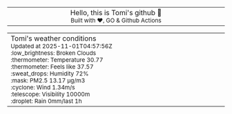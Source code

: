 
<div align="center">
<table>
<tbody>
<td align="center">
<img width="2000" height="0"><br>
Hello, this is Tomi's github 👋<br>
<sup>Built with ❤️, GO & Github Actions</sup><br>
<img width="2000" height="0">
</td>
</tbody>
</table>
</div>
<table>
<tbody>
<td align="left">
<img width="2000" height="0"><br>
Tomi's weather conditions<br>
<sup>Updated at 2025-11-01T04:57:56Z</sup><br>
<sup>:low_brightness: Broken Clouds</sup><br>
<sup>:thermometer: Temperature 30.77 </sup><br>
<sup>:thermometer: Feels like 37.57</sup><br>
<sup>:sweat_drops: Humidity 72%</sup><br>
<sup>:mask: PM2.5 13.17 μg/m3</sup><br>
<sup>:cyclone: Wind 1.34m/s </sup><br>
<sup>:telescope: Visibility 10000m </sup><br>
<sup>:droplet: Rain 0mm/last 1h </sup><br>
<img width="2000" height="0">
</td>
<td align="left">
<img width="2000" height="0"><br>
<br>
<img width="2000" height="0">
</td>
</tbody>
</table>
</div>
    